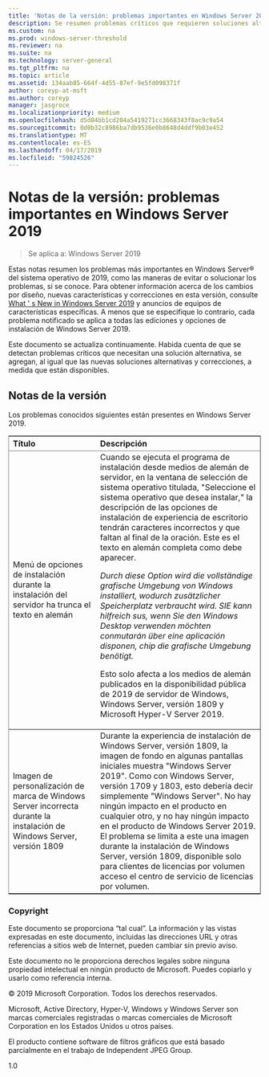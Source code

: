 ```yaml
---
title: 'Notas de la versión: problemas importantes en Windows Server 2019'
description: Se resumen problemas críticos que requieren soluciones alternativas para evitar bloqueos, dependientes, pérdida de datos y de error de instalación
ms.custom: na
ms.prod: windows-server-threshold
ms.reviewer: na
ms.suite: na
ms.technology: server-general
ms.tgt_pltfrm: na
ms.topic: article
ms.assetid: 134aab85-664f-4d55-87ef-9e5fd098371f
author: coreyp-at-msft
ms.author: coreyp
manager: jasgroce
ms.localizationpriority: medium
ms.openlocfilehash: d5d84bb1cd204a5419271cc3668343f8ac9c9a54
ms.sourcegitcommit: 0d0b32c8986ba7db9536e0b8648d4ddf9b03e452
ms.translationtype: MT
ms.contentlocale: es-ES
ms.lasthandoff: 04/17/2019
ms.locfileid: "59824526"
---
```

# <a name="release-notes---important-issues-in-windows-server-2019"></a>Notas de la versión: problemas importantes en Windows Server 2019

>Se aplica a: Windows Server 2019

Estas notas resumen los problemas más importantes en Windows Server&reg; del sistema operativo de 2019, como las maneras de evitar o solucionar los problemas, si se conoce. Para obtener información acerca de los cambios por diseño, nuevas características y correcciones en esta versión, consulte [What ' s New in Windows Server 2019](whats-new-19.md) y anuncios de equipos de características específicas. A menos que se especifique lo contrario, cada problema notificado se aplica a todas las ediciones y opciones de instalación de Windows Server 2019.  

Este documento se actualiza continuamente. Habida cuenta de que se detectan problemas críticos que necesitan una solución alternativa, se agregan, al igual que las nuevas soluciones alternativas y correcciones, a medida que están disponibles.  
  
## <a name="release-notes"></a>Notas de la versión
Los problemas conocidos siguientes están presentes en Windows Server 2019. 
<table border="1" rules="rows">
  <thead align="left" valign="middle">
    <tr>
      <th>Título</th>
      <th>Descripción</th>
    </tr>
  </thead>
  <tbody align="left" valign="middle">
    <tr>
      <td>Menú de opciones de instalación durante la instalación del servidor ha trunca el texto en alemán</td>
      <td>Cuando se ejecuta el programa de instalación desde medios de alemán de servidor, en la ventana de selección de sistema operativo titulada, "Seleccione el sistema operativo que desea instalar," la descripción de las opciones de instalación de experiencia de escritorio tendrán caracteres incorrectos y que faltan al final de la oración. Este es el texto en alemán completa como debe aparecer.  
      <br/>
      <p><i>Durch diese Option wird die vollständige grafische Umgebung von Windows installiert, wodurch zusätzlicher Speicherplatz verbraucht wird. SIE kann hilfreich sus, wenn Sie den Windows Desktop verwenden möchten conmutarán über eine aplicación disponen, chip die grafische Umgebung benötigt.</i> </p>
      <p>Esto solo afecta a los medios de alemán publicados en la disponibilidad pública de 2019 de servidor de Windows, Windows Server, versión 1809 y Microsoft Hyper-V Server 2019.</p></td>
    </tr>
    <tr>
      <td>Imagen de personalización de marca de Windows Server incorrecta durante la instalación de Windows Server, versión 1809  </td>
      <td>Durante la experiencia de instalación de Windows Server, versión 1809, la imagen de fondo en algunas pantallas iniciales muestra "Windows Server 2019".  Como con Windows Server, versión 1709 y 1803, esto debería decir simplemente "Windows Server".  No hay ningún impacto en el producto en cualquier otro, y no hay ningún impacto en el producto de Windows Server 2019.  El problema se limita a este una imagen durante la instalación de Windows Server, versión 1809, disponible solo para clientes de licencias por volumen acceso el centro de servicio de licencias por volumen.  
      </td>
    </tr>
  </tbody>
</table>


### <a name="copyright"></a>Copyright  
Este documento se proporciona “tal cual”. La información y las vistas expresadas en este documento, incluidas las direcciones URL y otras referencias a sitios web de Internet, pueden cambiar sin previo aviso.  

Este documento no le proporciona derechos legales sobre ninguna propiedad intelectual en ningún producto de Microsoft. Puedes copiarlo y usarlo como referencia interna.  

&copy; 2019 Microsoft Corporation. Todos los derechos reservados.  

Microsoft, Active Directory, Hyper-V, Windows y Windows Server son marcas comerciales registradas o marcas comerciales de Microsoft Corporation en los Estados Unidos u otros países.  

El producto contiene software de filtros gráficos que está basado parcialmente en el trabajo de Independent JPEG Group.  


1.0  
